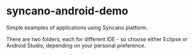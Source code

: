 syncano-android-demo
====================

Simple examples of applications using Syncano platform.

There are two folders, each for different IDE - so choose either Eclipse or Android Studio, depending on your personal preference.
